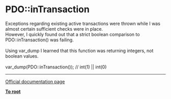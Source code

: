 # PDO::inTransaction



Exceptions regarding existing active transactions were thrown while I was almost certain sufficient checks were in place.<br>However, I quickly found out that a strict boolean comparison to PDO::inTransaction() was failing.<br><br>Using var_dump I learned that this function was returning integers, not boolean values.<br><br>var_dump(PDO::inTransaction()); // int(1) || int(0)  

---

[Official documentation page](https://www.php.net/manual/en/pdo.intransaction.php)

**[To root](/README.md)**